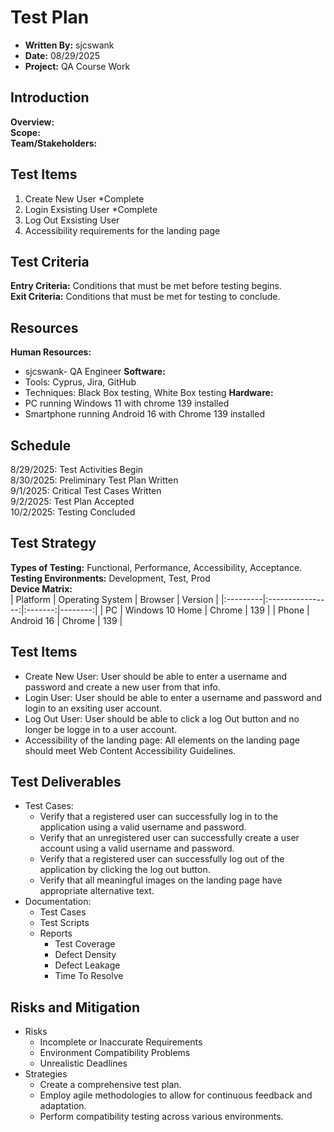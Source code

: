 # Test Plan
- **Written By:** sjcswank
- **Date:** 08/29/2025
- **Project:** QA Course Work

## Introduction
**Overview:**  
**Scope:**  
**Team/Stakeholders:**  

## Test Items
1. Create New User *Complete
2. Login Exsisting User *Complete
3. Log Out Exsisting User
4. Accessibility requirements for the landing page

## Test Criteria
**Entry Criteria:** Conditions that must be met before testing begins.  
**Exit Criteria:** Conditions that must be met for testing to conclude.  

## Resources
**Human Resources:** 
- sjcswank- QA Engineer
**Software:**
- Tools: Cyprus, Jira, GitHub
- Techniques: Black Box testing, White Box testing
**Hardware:**
- PC running Windows 11 with chrome 139 installed
- Smartphone running Android 16 with Chrome 139 installed

## Schedule
8/29/2025: Test Activities Begin  
8/30/2025: Preliminary Test Plan Written  
9/1/2025: Critical Test Cases Written  
9/2/2025: Test Plan Accepted  
10/2/2025: Testing Concluded  

## Test Strategy
**Types of Testing:** Functional, Performance, Accessibility, Acceptance.  
**Testing Environments:** Development, Test, Prod  
**Device Matrix:**  
| Platform | Operating System | Browser | Version |
|:---------|:----------------:|:-------:|--------:|
| PC       | Windows 10 Home  | Chrome  | 139     |
| Phone    | Android 16       | Chrome  | 139     |

## Test Items
- Create New User: User should be able to enter a username and password and create a new user from that info.
- Login User: User should be able to enter a username and password and login to an exsiting user account.
- Log Out User: User should be able to click a log Out button and no longer be logge in to a user account.
- Accessibility of the landing page: All elements on the landing page should meet Web Content Accessibility Guidelines.

## Test Deliverables
- Test Cases:
  - Verify that a registered user can successfully log in to the application using a valid username and password.
  - Verify that an unregistered user can successfully create a user account using a valid username and password.
  - Verify that a registered user can successfully log out of the application by clicking the log out button.
  - Verify that all meaningful images on the landing page have appropriate alternative text.
- Documentation:
  - Test Cases
  - Test Scripts
  - Reports
    - Test Coverage
    - Defect Density
    - Defect Leakage
    - Time To Resolve

## Risks and Mitigation
- Risks
  - Incomplete or Inaccurate Requirements
  - Environment Compatibility Problems
  - Unrealistic Deadlines
- Strategies
  - Create a comprehensive test plan.
  - Employ agile methodologies to allow for continuous feedback and adaptation.
  - Perform compatibility testing across various environments.
